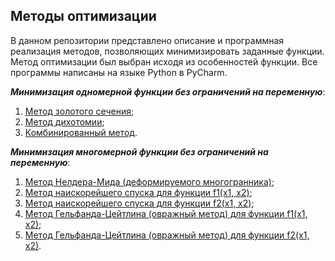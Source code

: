 ## Методы оптимизации
В данном репозитории представлено описание и программная реализация методов, позволяющих минимизировать заданные функции. Метод оптимизации был выбран исходя из особенностей функции. Все программы написаны на языке Python в PyCharm. 

***Минимизация одномерной функции без ограничений на переменную***:
1. [Метод золотого сечения](https://github.com/exploit-injection/Optimization/blob/main/Gold.py);
2. [Метод дихотомии](https://github.com/exploit-injection/Optimization/blob/main/Dihotom.py);
3. [Комбинированный метод](https://github.com/exploit-injection/Optimization/blob/main/Comb.py).

***Минимизация многомерной функции без ограничений на переменную***:
1. [Метод Нелдера-Мида (деформируемого многогранника)](https://github.com/exploit-injection/Optimization/blob/main/Nelder_Mid.py);
2. [Метод наискорейшего спуска для функции f1(x1, x2)](https://github.com/exploit-injection/Optimization/blob/main/Fastest_descent1.py);
3. [Метод наискорейшего спуска для функции f2(x1, x2)](https://github.com/exploit-injection/Optimization/blob/main/Fastest_descent2.py);
4. [Метод Гельфанда-Цейтлина (овражный метод) для функции f1(x1, x2)](https://github.com/exploit-injection/Optimization/blob/main/Ravine1.py);
5. [Метод Гельфанда-Цейтлина (овражный метод) для функции f2(x1, x2)](https://github.com/exploit-injection/Optimization/blob/main/Ravine2.py).
